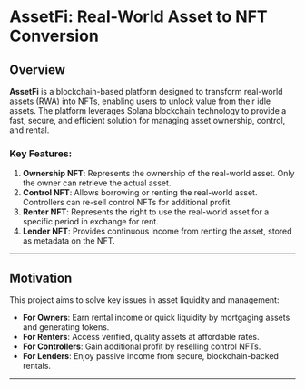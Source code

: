 # AssetFi: Real-World Asset to NFT Conversion

## Overview
**AssetFi** is a blockchain-based platform designed to transform real-world assets (RWA) into NFTs, enabling users to unlock value from their idle assets. The platform leverages Solana blockchain technology to provide a fast, secure, and efficient solution for managing asset ownership, control, and rental.

### Key Features:
1. **Ownership NFT**: Represents the ownership of the real-world asset. Only the owner can retrieve the actual asset.
2. **Control NFT**: Allows borrowing or renting the real-world asset. Controllers can re-sell control NFTs for additional profit.
3. **Renter NFT**: Represents the right to use the real-world asset for a specific period in exchange for rent.
4. **Lender NFT**: Provides continuous income from renting the asset, stored as metadata on the NFT.

---

## Motivation
This project aims to solve key issues in asset liquidity and management:
- **For Owners**: Earn rental income or quick liquidity by mortgaging assets and generating tokens.
- **For Renters**: Access verified, quality assets at affordable rates.
- **For Controllers**: Gain additional profit by reselling control NFTs.
- **For Lenders**: Enjoy passive income from secure, blockchain-backed rentals.

---
